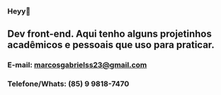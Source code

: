 ### Heyy👋

## Dev front-end. Aqui tenho alguns projetinhos acadêmicos e pessoais que uso para praticar.

### E-mail: marcosgabrielss23@gmail.com
### Telefone/Whats: (85) 9 9818-7470

<!--
**gabriel-santi/gabriel-santi** is a ✨ _special_ ✨ repository because its `README.md` (this file) appears on your GitHub profile.

Here are some ideas to get you started:

- 🔭 I’m currently working on ...
- 🌱 I’m currently learning ...
- 👯 I’m looking to collaborate on ...
- 🤔 I’m looking for help with ...
- 💬 Ask me about ...
- 📫 How to reach me: ...
- 😄 Pronouns: ...
- ⚡ Fun fact: ...
-->
